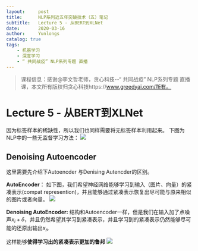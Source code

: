 ```yaml
---
layout:     post
title:      NLP系列近五年突破技术（五）笔记
subtitle:   Lecture 5 - 从BERT到XLNet
date:       2020-03-16
author:     Yunlongs
catalog: true
tags:
    - 机器学习
    - 深度学习
    - “ 共同战疫” NLP系列专题 直播 
---
```


>课程信息：感谢@李文哲老师，贪心科技--“ 共同战疫” NLP系列专题 直播课，本文所有版权归贪心科技https://www.greedyai.com/所有。

# Lecture 5 - 从BERT到XLNet
因为标签样本的稀缺性，所以我们也同样需要将无标签样本利用起来。
下图为NLP中的一些无监督学习方法：
![](https://yunlongs-1253041399.cos.ap-chengdu.myqcloud.com/image/NLP/GreedyAI-5/1.png)

## Denoising Autoencoder
这里需要先介绍下Autoencder 与Denising Autencder的区别。

**AutoEncoder**： 如下图，我们希望神经网络能够学习到输入（图片、向量）的紧凑表示(compat represention)，并且能够通过紧凑表示恢复出尽可能与原来相似的图片或者向量。
![](https://yunlongs-1253041399.cos.ap-chengdu.myqcloud.com/image/NLP/GreedyAI-5/2.png)

**Denoising AutoEncoder:**  结构和Autoencoder一样，但是我们在输入加了点噪声$x_i + \delta$，并且仍然希望其学习到紧凑表示，并且学习到的紧凑表示仍然能够尽可能的还原出输出$x_i$。

这样能够**使得学习出的紧凑表示更加的鲁邦**
![](https://yunlongs-1253041399.cos.ap-chengdu.myqcloud.com/image/NLP/GreedyAI-5/3.png)